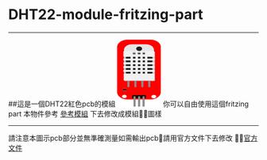 # DHT22-module-fritzing-part
------
##這是一個DHT22紅色pcb的模組
![圖例](./DHT22.png)
你可以自由使用這個fritzing part
本物件參考
[參考模組](https://github.com/adafruit/Fritzing-Library/blob/master/parts/DHT22%20Humidity%20and%20Temperature%20Sensor.fzpz)
下去修改成模組圖樣

---
請注意本圖示pcb部分並無準確測量如需輸出pcb請用官方文件下去修改
[官方文件](https://www.mouser.com/ds/2/737/dht-932870.pdf) 
